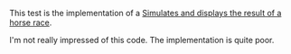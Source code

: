 This test is the implementation of a [Simulates and displays the result of a horse race]([https://github.com/erossini/TestForCandidate/wiki/Simulates-and-displays-the-result-of-a-horse-race]).

I'm not really impressed of this code. The implementation is quite poor.